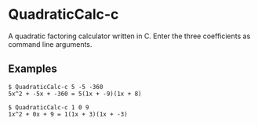 # QuadraticCalc-c
A quadratic factoring calculator written in C. Enter the three coefficients as command line arguments.

## Examples
```
$ QuadraticCalc-c 5 -5 -360
5x^2 + -5x + -360 = 5(1x + -9)(1x + 8)
```
```
$ QuadraticCalc-c 1 0 9
1x^2 + 0x + 9 = 1(1x + 3)(1x + -3)
```
